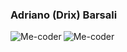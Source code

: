 ### Adriano (Drix) Barsali
[<img align="left" alt="Me-coder" src="https://img.shields.io/badge/Blog%20-%7BMe--Coder%7D-green" />][blog]
[<img align="left" alt="Me-coder" src="https://img.shields.io/badge/Linkedin-Adriano%20Barsali-blue?logo=linkedin" />][linkedin]

[blog]: https://me-coder.com/
[linkedin]: https://www.linkedin.com/in/adriano-barsali/




